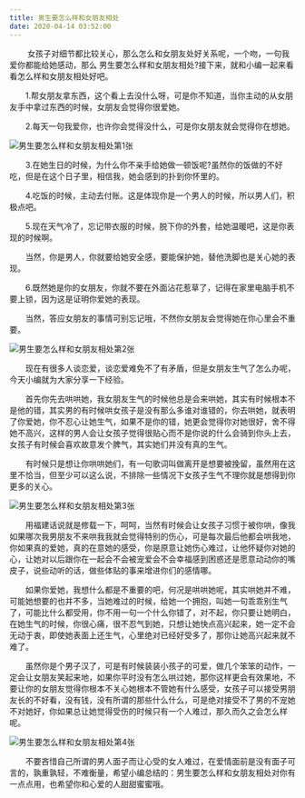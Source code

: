 ```yaml
---
title: 男生要怎么样和女朋友相处
date: 2020-04-14 03:52:00
---
```




        女孩子对细节都比较关心，那么怎么和女朋友处好关系呢，一个吻，一句我爱你都能给她感动，那么 男生要怎么样和女朋友相处?接下来，就和小编一起来看看怎么样和女朋友相处好吧。

　　1.帮女朋友拿东西，这个看上去没什么呀，可是你不知道，当你主动的从女朋友手中拿过东西的时候，女朋友会觉得你很爱她。

　　2.每天一句我爱你，也许你会觉得没什么，可是你女朋友就会觉得你在想她。

![男生要怎么样和女朋友相处第1张](/img/eafc821ec7092e3cf62d0c7b27b29297.jpg)

　　3.在她生日的时候，为什么你不亲手给她做一顿饭呢?虽然你的饭做的不好吃，但是在这个日子里，相信我，她会感到的扑到你怀里的。

　　4.吃饭的时候，主动去付账。这是体现你是一个男人的时候，所以男人们，积极点吧。

　　5.现在天气冷了，忘记带衣服的时候，脱下你的外套，给她温暖吧，这是你表现的时候啊。

　　当然，你是男人，你就要给她安全感，要能保护她，替他洗脚也是关心她的表现。

　　6.既然她是你的女朋友，你就不要在外面沾花惹草了，记得在家里电脑手机不要上锁，因为这是证明你爱她的表现。

　　当然，答应女朋友的事情可别忘记哦，不然你女朋友会觉得她在你心里会不重要。

![男生要怎么样和女朋友相处第2张](/img/ee6e7cfa116ba8473cd3ca40d7cd485d.jpg)

　　现在有很多人谈恋爱，谈恋爱难免不了有矛盾，但是女朋友生气了怎么办呢，今天小编就为大家分享一下经验。

　　首先你先去哄哄她，我女朋友生气的时候他总是会来哄她，其实有时候根本不是他的错，其实男的有时候哄女孩子是没有那么多谁对谁错的，你去哄她，就表明了你爱她，你不忍心让她生气，如果不是你的错，她更会觉得你对她很好，舍不得她不高兴，这样的男人会让女孩子觉得很贴心而不是你说的什么会骑到你头上去，女孩子有时候会喜欢故意发个脾气，其实她们并没有真的生气。

　　有时候只是想让你哄哄她们，有一句歌词叫做离开是想要被挽留，虽然用在这里不恰当，但至少可以这么说，不排除一些情况下女孩子生气不理你就是想得到你更多的关心。

![男生要怎么样和女朋友相处第3张](/img/621a2f3adc914459d34b03131465d257.jpg)

　　用福建话说就是修载一下，呵呵，当然有时候会让女孩子习惯于被你哄，像我如果哪次我男朋友不来哄我我就会觉得特别的伤心，可是每次最后他都会哄我地，你如果真的爱她，真的在意她的感受，你是原意让她伤心难过，让他怀疑你对她的心，让她对以后跟你在一起会不会被宠爱会不会幸福感到困惑还是愿意动动你的嘴皮子，说些动听的话，做些体贴的事来增进你们的感情哪。

　　如果你爱她，我想什么都是不重要的吧，何况是哄哄她呢，其实哄她并不难，可能她想要的也并不多，当她难过的时候，给她一个拥抱，叫她一句乖乖别生气了，可能比什么都受用，你不用一句一个什么你错了，对不起，你只要让她明白，在她生气的时候，你很心痛，很不忍气到她，只想让她快点高兴起来，她一定不会无动于衷，即使她表面上还生气，心里绝对已经好受多了，那你让她高兴起来就不难了。

　　虽然你是个男子汉了，可是有时候装装小孩子的可爱，做几个笨笨的动作，一定会让女朋友笑起来地，如果你平时没有怎么哄过她，那你这样更会有效果地，不要让你的女朋友觉得你根本不关心她根本不管她有什么感受，女孩子可以接受男朋友长的不好看，没有钱，没有所谓的那些什么什么，可是绝对接受不了男的不宠她不对她好，你如果总让她觉得受伤的时候只有一个人难过，那久而久之会怎么样呢。

![男生要怎么样和女朋友相处第4张](/img/d8072a8c4ad4be17e70402c71d2e152b.jpg)

　　不要吝惜自己所谓的男人面子而让心受的女人难过，在爱情面前是没有面子可言的，孰重孰轻，不难衡量，希望小编总结的：男生要怎么样和女朋友相处对你有一点点用，也希望你和心爱的人甜甜蜜蜜哦。